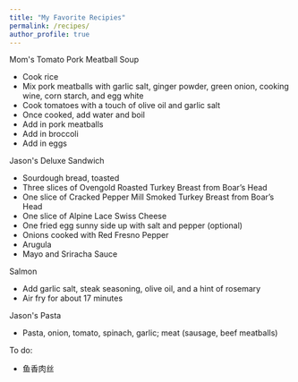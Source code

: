 ```yaml
---
title: "My Favorite Recipies"
permalink: /recipes/
author_profile: true
---
```


Mom's Tomato Pork Meatball Soup
* Cook rice
* Mix pork meatballs with garlic salt, ginger powder, green onion, cooking wine, corn starch, and egg white
* Cook tomatoes with a touch of olive oil and garlic salt
* Once cooked, add water and boil
* Add in pork meatballs
* Add in broccoli
* Add in eggs

Jason's Deluxe Sandwich
* Sourdough bread, toasted
* Three slices of Ovengold Roasted Turkey Breast from Boar’s Head
* One slice of Cracked Pepper Mill Smoked Turkey Breast from Boar’s Head
* One slice of Alpine Lace Swiss Cheese
* One fried egg sunny side up with salt and pepper (optional)
* Onions cooked with Red Fresno Pepper
* Arugula
* Mayo and Sriracha Sauce

Salmon
* Add garlic salt, steak seasoning, olive oil, and a hint of rosemary
* Air fry for about 17 minutes

Jason's Pasta
* Pasta, onion, tomato, spinach, garlic; meat (sausage, beef meatballs)

To do:
* 鱼香肉丝

